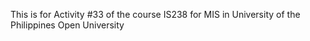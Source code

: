 This is for Activity #33 of the course IS238 for MIS in University of the Philippines Open University
